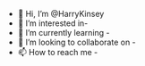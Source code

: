 - 👋 Hi, I’m @HarryKinsey
- 👀 I’m interested in-
- 🌱 I’m currently learning -
- 💞️ I’m looking to collaborate on -
- 📫 How to reach me -

<!---
HarryKinsey/HarryKinsey is a ✨ special ✨ repository because its `README.md` (this file) appears on your GitHub profile.
You can click the Preview link to take a look at your changes.
--->
